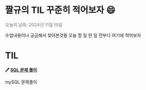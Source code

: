 # 짤규의 TIL 꾸준히 적어보자 😄

**<span style="color:gray; opacity:0.7;">오늘의 날짜: 2024년 11월 19일</span>**

수업내용이나 궁금해서 찾아본것들 오늘 할 일 한 일 전부다 여기에 적어보자


# TIL

**🖊️ [SQL 문제 풀이](Jjalkyu.github.io/mySQL_examination/mySQL_PROCEDURE.md)**

mySQL 문제풀이
